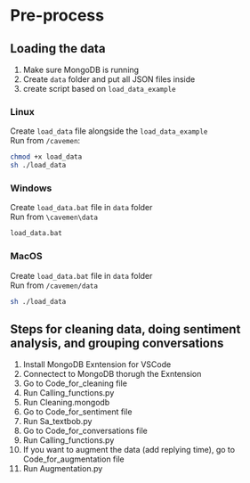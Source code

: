 # Pre-process
## Loading the data
1. Make sure MongoDB is running
2. Create `data` folder and put all JSON files inside
3. create script based on `load_data_example`

### Linux
Create `load_data` file alongside the `load_data_example`\
Run from `/cavemen`: 
```sh
chmod +x load_data
sh ./load_data
```
### Windows
Create `load_data.bat` file in `data` folder\
Run from `\cavemen\data`
```sh
load_data.bat
```
### MacOS
Create `load_data.bat` file in `data` folder\
Run from `/cavemen/data`
```sh
sh ./load_data
```

## Steps for cleaning data, doing sentiment analysis, and grouping conversations  
1. Install MongoDB Exntension for VSCode 
2. Connectect to MongoDB thorugh the Exntension
3. Go to Code_for_cleaning file
4. Run Calling_functions.py
5. Run Cleaning.mongodb
6. Go to Code_for_sentiment file
7. Run Sa_textbob.py
8. Go to Code_for_conversations file
9. Run Calling_functions.py
10. If you want to augment the data (add replying time), go to Code_for_augmentation file
11. Run Augmentation.py